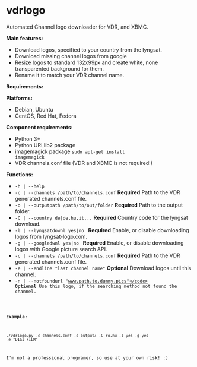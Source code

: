<b>vdrlogo</b>
=======

Automated Channel logo downloader for VDR, and XBMC.

<b>Main features:</b>
- Download logos, specified to your country from the lyngsat.
- Download missing channel logos from google
- Resize logos to standard 132x99px and create white, none transparented background for them.
- Rename it to match your VDR channel name.

<b>Requirements:</b>

<b>Platforms:</b>
- Debian, Ubuntu
- CentOS, Red Hat, Fedora

<b>Component requirements:</b>
- Python 3+
- Python URLlib2 package
- imagemagick package <code>sudo apt-get install imagemagick</code>
- VDR channels.conf file (VDR and XBMC is not required!)

<b>Functions:</b>

- <code>-h | --help</code>
- <code>-c | --channels /path/to/channels.conf</code> <b>Required</b> Path to the VDR generated channels.conf file.
- <code>-o | --outputpath /path/to/out/folder</code> <b>Required</b> Path to the output folder.
- <code>-C | --country de|de,hu,it...</code> <b>Required</b> Country code for the lyngsat download.
- <code>-l | --lyngsatdownl yes|no </code> <b>Required</b> Enable, or disable downloading logos from lyngsat-logo.com.
- <code>-g | --googledwnl yes|no </code> <b>Required</b> Enable, or disable downloading logos with Google picture search API.
- <code>-c | --channels /path/to/channels.conf</code> <b>Required</b> Path to the VDR generated channels.conf file.
- <code>-e | --endline "last channel name"</code> <b>Optional</b> Download logos until this channel. 
- <code>-n | --notfoundurl "www.path.to.dummy.pics"</code> <b>Optional</b> Use this logo, if the searching method not found the channel.

<b>Example:</b>

<code>./vdrlogo.py -c channels.conf -o output/ -C ro,hu -l yes -g yes -e "DIGI FILM"</code>

I'm not a professional programer, so use at your own risk! :)
